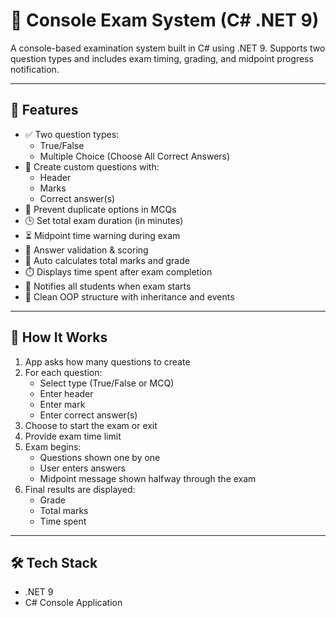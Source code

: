 # 📝 Console Exam System (C# .NET 9)

A console-based examination system built in C# using .NET 9. Supports two question types and includes exam timing, grading, and midpoint progress notification.

---

## 📌 Features

- ✅ Two question types:
  - True/False
  - Multiple Choice (Choose All Correct Answers)
- 🧠 Create custom questions with:
  - Header
  - Marks
  - Correct answer(s)
- 🚫 Prevent duplicate options in MCQs
- 🕒 Set total exam duration (in minutes)
- ⏳ Midpoint time warning during exam
- 🔐 Answer validation & scoring
- 🧮 Auto calculates total marks and grade
- ⏱️ Displays time spent after exam completion
- 🔔 Notifies all students when exam starts
- 🔄 Clean OOP structure with inheritance and events

---

## 🚀 How It Works

1. App asks how many questions to create
2. For each question:
   - Select type (True/False or MCQ)
   - Enter header
   - Enter mark
   - Enter correct answer(s)
3. Choose to start the exam or exit
4. Provide exam time limit
5. Exam begins:
   - Questions shown one by one
   - User enters answers
   - Midpoint message shown halfway through the exam
6. Final results are displayed:
   - Grade
   - Total marks
   - Time spent

---

## 🛠 Tech Stack

- .NET 9
- C# Console Application

